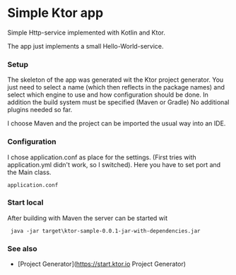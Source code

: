 # Simple Ktor app

Simple Http-service implemented with Kotlin and Ktor. 

The app  just implements a small Hello-World-service.


### Setup

The skeleton of the app was generated wit the Ktor project generator. You just need to select a name (which then reflects in the package names) and select which engine to use and how configuration should be done. In addition the build system must be specified (Maven or Gradle) No additional plugins needed so far.

I choose Maven and the project can be imported the usual way into an IDE.

### Configuration 

I chose application.conf as place for the settings. (First tries with application.yml didn't work, so I switched). Here you have to set port and the Main class.

	application.conf
	

### Start local

After building with Maven the server can be started wit

     java -jar target\ktor-sample-0.0.1-jar-with-dependencies.jar


### See also 

 * [Project Generator](https://start.ktor.io Project Generator)